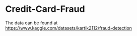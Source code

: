 # Credit-Card-Fraud

The data can be found at https://www.kaggle.com/datasets/kartik2112/fraud-detection
